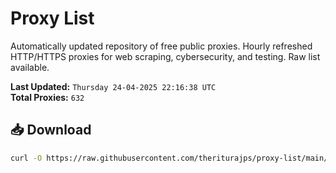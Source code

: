 # Proxy List

Automatically updated repository of free public proxies. Hourly refreshed HTTP/HTTPS proxies for web scraping, cybersecurity, and testing. Raw list available.

**Last Updated:** `Thursday 24-04-2025 22:16:38 UTC`  
**Total Proxies:** `632`

## 📥 Download
```bash
curl -O https://raw.githubusercontent.com/theriturajps/proxy-list/main/proxies.txt
